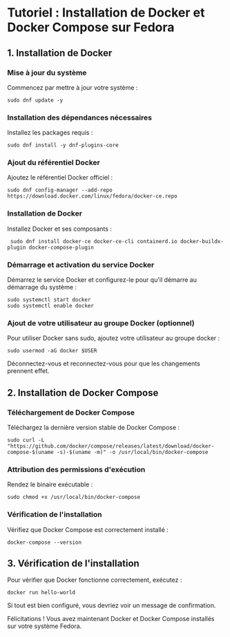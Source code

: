 # Tutoriel : Installation de Docker et Docker Compose sur Fedora

## 1. Installation de Docker

### Mise à jour du système
Commencez par mettre à jour votre système :
```
sudo dnf update -y
```

### Installation des dépendances nécessaires
Installez les packages requis :
```
sudo dnf install -y dnf-plugins-core
```

### Ajout du référentiel Docker
Ajoutez le référentiel Docker officiel :
```
sudo dnf config-manager --add-repo https://download.docker.com/linux/fedora/docker-ce.repo
```

### Installation de Docker
Installez Docker et ses composants :
```
 sudo dnf install docker-ce docker-ce-cli containerd.io docker-buildx-plugin docker-compose-plugin
```

### Démarrage et activation du service Docker
Démarrez le service Docker et configurez-le pour qu'il démarre au démarrage du système :
```
sudo systemctl start docker
sudo systemctl enable docker
```

### Ajout de votre utilisateur au groupe Docker (optionnel)
Pour utiliser Docker sans sudo, ajoutez votre utilisateur au groupe docker :
```
sudo usermod -aG docker $USER
```
Déconnectez-vous et reconnectez-vous pour que les changements prennent effet.

## 2. Installation de Docker Compose

### Téléchargement de Docker Compose
Téléchargez la dernière version stable de Docker Compose :
```
sudo curl -L "https://github.com/docker/compose/releases/latest/download/docker-compose-$(uname -s)-$(uname -m)" -o /usr/local/bin/docker-compose
```

### Attribution des permissions d'exécution
Rendez le binaire exécutable :
```
sudo chmod +x /usr/local/bin/docker-compose
```

### Vérification de l'installation
Vérifiez que Docker Compose est correctement installé :
```
docker-compose --version
```

## 3. Vérification de l'installation

Pour vérifier que Docker fonctionne correctement, exécutez :
```
docker run hello-world
```

Si tout est bien configuré, vous devriez voir un message de confirmation.

Félicitations ! Vous avez maintenant Docker et Docker Compose installés sur votre système Fedora.
